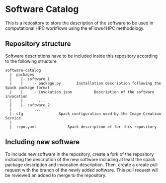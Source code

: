 # Software Catalog

This is a repository to store the description of the software to be used in computational HPC workflows using the eFlows4HPC methodology. 

## Repository structure

Software descriptions have to be included inside this repository according to the following structure

```
software-catalog
  |- packages
  |    |- software_1
  |    |    |- package.py		Installation description following the Spack package format
  |    |    |- invokation.json          Description of the software invocation
  |    |       ...
  |    |- software_2    
  |          ....
  |- cfg				Spack configuration used by the Image Creation Service	
  |    
  |- repo.yaml				Spack description of for this repository  

```  

## Including new software

To include new  software in the repository, create a fork of the repository including the description of the new software including at least the spack package description and invocation description. Then, create a create pull request with the branch of the newly added software. This pull request will be reviewed an added to merge to the repository.

